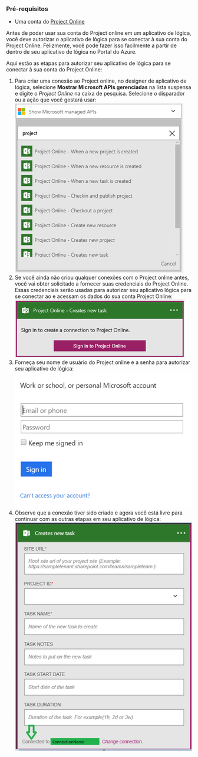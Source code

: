 ### <a name="prerequisites"></a>Pré-requisitos
- Uma conta do [Project Online](https://products.office.com/Project/project-online-with-project-for-office-365) 

Antes de poder usar sua conta do Project online em um aplicativo de lógica, você deve autorizar o aplicativo de lógica para se conectar à sua conta do Project Online. Felizmente, você pode fazer isso facilmente a partir de dentro de seu aplicativo de lógica no Portal do Azure. 

Aqui estão as etapas para autorizar seu aplicativo de lógica para se conectar à sua conta do Project Online:

1. Para criar uma conexão ao Project online, no designer de aplicativo de lógica, selecione **Mostrar Microsoft APIs gerenciadas** na lista suspensa e digite o *Project Online* na caixa de pesquisa. Selecione o disparador ou a ação que você gostará usar:  
  ![Etapa 1 do Project Online](./media/connectors-create-api-projectonline/projectonline-1.png)
2. Se você ainda não criou qualquer conexões com o Project online antes, você vai obter solicitado a fornecer suas credenciais do Project Online. Essas credenciais serão usadas para autorizar seu aplicativo lógica para se conectar ao e acessam os dados do sua conta Project Online:  
  ![Etapa 2 do Project Online](./media/connectors-create-api-projectonline/projectonline-2.png)
3. Forneça seu nome de usuário do Project online e a senha para autorizar seu aplicativo de lógica:  
  ![Etapa 3 do Project Online](./media/connectors-create-api-projectonline/projectonline-3.png)   
4. Observe que a conexão tiver sido criado e agora você está livre para continuar com as outras etapas em seu aplicativo de lógica:  
  ![Etapa 4 do Project Online](./media/connectors-create-api-projectonline/projectonline-4.png)   
